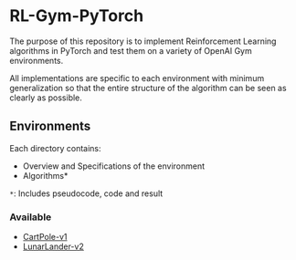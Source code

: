 # RL-Gym-PyTorch

The purpose of this repository is to implement Reinforcement Learning algorithms in PyTorch and test them on a variety of OpenAI Gym environments.

All implementations are specific to each environment with minimum generalization so that the entire structure of the algorithm can be seen as clearly as possible.

## Environments

Each directory contains:
- Overview and Specifications of the environment
- Algorithms*

`*`: Includes pseudocode, code and result

### Available
- [CartPole-v1](https://github.com/lexiconium/RL-Gym-PyTorch/tree/main/CartPole)
- [LunarLander-v2](https://github.com/lexiconium/RL-Gym-PyTorch/tree/main/LunarLander)